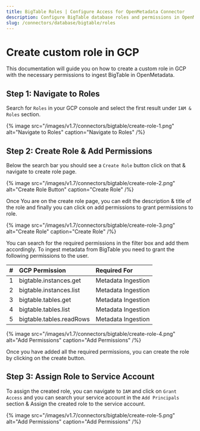 ```yaml
---
title: BigTable Roles | Configure Access for OpenMetadata Connector
description: Configure BigTable database roles and permissions in OpenMetadata connectors. Learn essential access control setup for seamless data cataloging and meta...
slug: /connectors/database/bigtable/roles
---
```


# Create custom role in GCP


This documentation will guide you on how to create a custom role in GCP with the necessary permissions to ingest BigTable in OpenMetadata.


## Step 1: Navigate to Roles

Search for `Roles` in your GCP console and select the first result under `IAM & Roles` section.

{% image
src="/images/v1.7/connectors/bigtable/create-role-1.png"
alt="Navigate to Roles"
caption="Navigate to Roles" /%}


## Step 2: Create Role & Add Permissions

Below the search bar you should see a `Create Role` button click on that & navigate to create role page.


{% image
src="/images/v1.7/connectors/bigtable/create-role-2.png"
alt="Create Role Button"
caption="Create Role" /%}



Once You are on the create role page, you can edit the description & title of the role and finally you can click on add permissions to grant permissions to role.

{% image
src="/images/v1.7/connectors/bigtable/create-role-3.png"
alt="Create Role"
caption="Create Role" /%}


You can search for the required permissions in the filter box and add them accordingly. To ingest metadata from BigTable you need to grant the following permissions to the user.

| #    | GCP Permission                | Required For            |
| :--- | :---------------------------- | :---------------------- |
| 1    | bigtable.instances.get        | Metadata Ingestion      |
| 2    | bigtable.instances.list       | Metadata Ingestion      |
| 3    | bigtable.tables.get           | Metadata Ingestion      |
| 4    | bigtable.tables.list          | Metadata Ingestion      |
| 5    | bigtable.tables.readRows      | Metadata Ingestion      |

{% image
src="/images/v1.7/connectors/bigtable/create-role-4.png"
alt="Add Permissions"
caption="Add Permissions" /%}

Once you have added all the required permissions, you can create the role by clicking on the create button.


## Step 3: Assign Role to Service Account

To assign the created role, you can navigate to `IAM` and click on `Grant Access` and you can search your service account in the `Add Principals` section & Assign the created role to the service account.

{% image
src="/images/v1.7/connectors/bigtable/create-role-5.png"
alt="Add Permissions"
caption="Add Permissions" /%}
